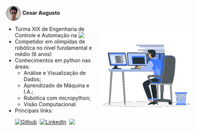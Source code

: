 <picture><img align="center" src = "https://github.com/Cesarquatro/Cesarquatro/blob/main/assets/RoundCesar.png?raw=true" width = 40></picture> **Cesar Augusto**

<picture> <img align="right" src="https://github.com/0xAbdulKhalid/0xAbdulKhalid/raw/main/assets/mdImages/Right_Side.gif" width = 250px></picture>

- Turma XIX de Engenharia de Controle e Automação na <img align="top" src="https://www.grupogbd.com/PortalGBD/resources/imagens/logo-unesp-branco.png" width = 65>
- Competidor em olimpídas de robótica no nível fundamental e médio (6 anos)
- Conhecimentos em python nas áreas:
  - Análise e Visualização de Dados;
  - Aprendizado de Máquina e I.A.;
  - Robótica com micropython;
  - Visão Computacional.
- Principais links:
<div style="display: inline_block" align="left">

&nbsp; &nbsp; &nbsp; [![Github](https://img.shields.io/badge/github%20-%23121011.svg?style=for-the-badge&logo=github&logoColor=white)](https://github.com/Cesarquatro)&nbsp; [![LinkedIn](https://img.shields.io/badge/linkedin-%230077B5.svg?style=for-the-badge&logo=linkedin&logoColor=white)](https://www.linkedin.com/in/cesar-augusto-silva-bd20052002/?originalSubdomain=br)&nbsp; <a hlinghref="mailto:cesar.mendes@unesp.br" target="_blank"><img align="top" src="https://img.shields.io/badge/gmail-%23EA4335.svg?style=for-the-badge&logo=gmail&logoColor=white" t=mail style="margin-bottom: 5px;" />

</a>

</div>
